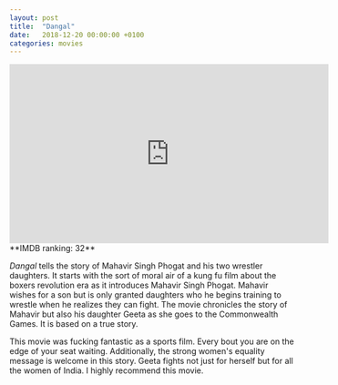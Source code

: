 ```yaml
---
layout: post
title:  "Dangal"
date:   2018-12-20 00:00:00 +0100
categories: movies
---
```



<iframe width="560" height="315" src="https://www.youtube.com/embed/x_7YlGv9u1g" frameborder="0" allow="accelerometer; autoplay; encrypted-media; gyroscope; picture-in-picture" allowfullscreen></iframe>
<br>
**IMDB ranking: 32**

*Dangal* tells the story of Mahavir Singh Phogat and his two wrestler daughters. It starts with the sort of moral air of a kung fu film about the boxers revolution era as it introduces Mahavir Singh Phogat. Mahavir wishes for a son but is only granted daughters who he begins training to wrestle when he realizes they can fight. The movie chronicles the story of Mahavir but also his daughter Geeta as she goes to the Commonwealth Games. It is based on a true story.

This movie was fucking fantastic as a sports film. Every bout you are on the edge of your seat waiting. Additionally, the strong women's equality message is welcome in this story. Geeta fights not just for herself but for all the women of India. I highly recommend this movie.